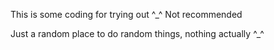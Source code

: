 This is some coding for trying out ^_^
Not recommended

Just a random place to do random things, nothing actually ^_^

